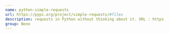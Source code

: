```yaml
---
name: python-simple-requests
url: https://pypi.org/project/simple-requests/#files
description: requests in Python without thinking about it. URL : https://pypi.org/project/simple-requests/#files Groups : None
group: None
---
```

